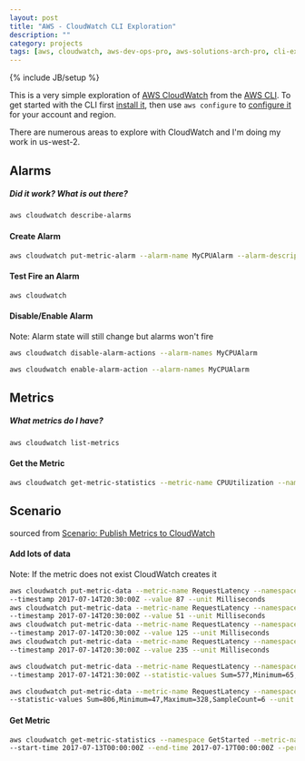 ```yaml
---
layout: post
title: "AWS - CloudWatch CLI Exploration"
description: ""
category: projects
tags: [aws, cloudwatch, aws-dev-ops-pro, aws-solutions-arch-pro, cli-exploration]
---
```

{% include JB/setup %}

This is a very simple exploration of [AWS CloudWatch](http://docs.aws.amazon.com/AmazonCloudWatch/latest/monitoring/WhatIsCloudWatch.html) from the [AWS CLI](https://aws.amazon.com/cli/). To get started with the CLI first [install it](http://docs.aws.amazon.com/cli/latest/userguide/installing.html), then use `aws configure` to [configure it](http://docs.aws.amazon.com/cli/latest/userguide/cli-chap-getting-started.html) for your account and region. 

There are numerous areas to explore with CloudWatch and I'm doing my work in us-west-2.

## Alarms

##### Did it work? What is out there?

```bash
aws cloudwatch describe-alarms
```

#### Create Alarm

```bash
aws cloudwatch put-metric-alarm --alarm-name MyCPUAlarm --alarm-description "Alarm when CPU exceeds 70 percent" --metric-name CPUUtilization --namespace AWS/EC2 --statistic Average --period 300 --threshold 70 --comparison-operator GreaterThanThreshold  --dimensions "Name=InstanceId,Value=i-00b9f133ae1a5e033" --evaluation-periods 2 --alarm-actions arn:aws:sns:us-west-2:100935286947:MySNSTopic --unit Percent
```

#### Test Fire an Alarm

```bash
aws cloudwatch 
```

#### Disable/Enable Alarm

Note: Alarm state will still change but alarms won't fire

```bash
aws cloudwatch disable-alarm-actions --alarm-names MyCPUAlarm
```

```bash
aws cloudwatch enable-alarm-action --alarm-names MyCPUAlarm
```

## Metrics

##### What metrics do I have?

```bash
aws cloudwatch list-metrics
```

#### Get the Metric

```bash
aws cloudwatch get-metric-statistics --metric-name CPUUtilization --namespace AWS/EC2 --dimensions "Name=InstanceId,Value=i-00b9f133ae1a5e033" --statistics Maximum --start-time 2014-04-08T23:18:00 --end-time 2014-04-09T23:18:00 --period 3600
```

## Scenario

sourced from [Scenario: Publish Metrics to CloudWatch](http://docs.aws.amazon.com/AmazonCloudWatch/latest/monitoring/PublishMetrics.html)

#### Add lots of data

Note: If the metric does not exist CloudWatch creates it

```bash
aws cloudwatch put-metric-data --metric-name RequestLatency --namespace GetStarted \
--timestamp 2017-07-14T20:30:00Z --value 87 --unit Milliseconds
aws cloudwatch put-metric-data --metric-name RequestLatency --namespace GetStarted \
--timestamp 2017-07-14T20:30:00Z --value 51 --unit Milliseconds
aws cloudwatch put-metric-data --metric-name RequestLatency --namespace GetStarted \
--timestamp 2017-07-14T20:30:00Z --value 125 --unit Milliseconds
aws cloudwatch put-metric-data --metric-name RequestLatency --namespace GetStarted \
--timestamp 2017-07-14T20:30:00Z --value 235 --unit Milliseconds

aws cloudwatch put-metric-data --metric-name RequestLatency --namespace GetStarted \
--timestamp 2017-07-14T21:30:00Z --statistic-values Sum=577,Minimum=65,Maximum=189,SampleCount=5 --unit Milliseconds

aws cloudwatch put-metric-data --metric-name RequestLatency --namespace GetStarted \
--statistic-values Sum=806,Minimum=47,Maximum=328,SampleCount=6 --unit Milliseconds
```

#### Get Metric

```bash
aws cloudwatch get-metric-statistics --namespace GetStarted --metric-name RequestLatency --statistics Average \
--start-time 2017-07-13T00:00:00Z --end-time 2017-07-17T00:00:00Z --period 60

```


